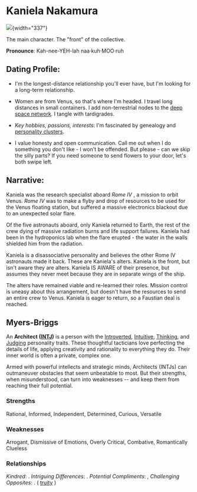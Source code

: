 # Kaniela Nakamura

![](https://upload.wikimedia.org/wikipedia/commons/thumb/a/a0/Kaniela_Ing_for_Congress.png/440px-Kaniela_Ing_for_Congress.png){width="337"}

The main character. The "front" of the collective.

**Pronounce**: Kah-nee-YEH-lah naa·kuh·MOO·ruh

## Dating Profile:

-   I'm the longest-distance relationship you'll ever have, but I'm looking for a long-term relationship.

-   Women are from Venus, so that's where I'm headed. I travel long distances in small containers. I add non-terrestrial nodes to the [deep space network](https://en.wikipedia.org/wiki/NASA_Deep_Space_Network). I tangle with tardigrades.

-   *Key hobbies, passions, interests*: I'm fascinated by genealogy and [personality clusters](https://www.medicalnewstoday.com/articles/323092).

-   I value honesty and open communication. Call me out when I do something you don't like - I won't be offended. But please - can we skip the silly parts? If you need someone to send flowers to your door, let's both swipe left.

## Narrative:

Kaniela was the research specialist aboard *Rome IV* , a mission to orbit Venus. *Rome IV* was to make a flyby and drop of resources to be used for the Venus floating station, but suffered a massive electronics blackout due to an unexpected solar flare.

Of the five astronauts aboard, only Kaniela returned to Earth, the rest of the crew dying of massive radiation burns and life support failures. Kaniela had been in the hydroponics lab when the flare erupted - the water in the walls shielded him from the radiation.

Kaniela is a disassociative personality and believes the other Rome IV astronauts made it back. These are Kaniela's alters. Kaniela is the front, but isn't aware they are alters. Kaniela IS AWARE of their presence, but assumes they never meet because they are in separate wings of the ship.

The alters have remained viable and re-learned their roles. Mission control is uneasy about this arrangement, but doesn't have the resources to send an entire crew to Venus. Kaniela is eager to return, so a Faustian deal is reached.

## Myers-Briggs

An **Architect ([INTJ](https://www.16personalities.com/intj-personality))** is a person with the [Introverted](https://www.16personalities.com/articles/mind-introverted-vs-extraverted), [Intuitive](https://www.16personalities.com/articles/energy-intuitive-vs-observant), [Thinking](https://www.16personalities.com/articles/nature-thinking-vs-feeling), and [Judging](https://www.16personalities.com/articles/tactics-judging-vs-prospecting) personality traits. These thoughtful tacticians love perfecting the details of life, applying creativity and rationality to everything they do. Their inner world is often a private, complex one.

Armed with powerful intellects and strategic minds, Architects (INTJs) can outmaneuver obstacles that seem unbeatable to most. But their strengths, when misunderstood, can turn into weaknesses -- and keep them from reaching their full potential.

### Strengths

Rational, Informed, Independent, Determined, Curious, Versatile

### **Weaknesses**

Arrogant, Dismissive of Emotions, Overly Critical, Combative, Romantically Clueless

### Relationships

*Kindred*: . *Intriguing Differences*: . *Potential Compliments*: , *Challenging Opposites*: . ( [truity](https://www.truity.com/personality-type/ESTJ/relationships) )
